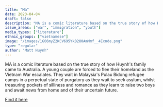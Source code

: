 ```yaml
---
title: "Ma"
date: 2023-04-04
draft: false
description: "MA is a comic literature based on the true story of how Huynh's family came to Australia. A young couple are forced to flee their homeland as the Vietnam War escalates. They wait in Malaysia's Pulau Bidong refugee camps in a perpetual state of purgatory as they wait to seek asylum, whilst treasuring pockets of silliness and romance as they learn to raise two boys and await news from home and of their uncertain future."
issue_areas: ["war", "immigration", "youth"]
media_types: ["literature"]
ethnic_groups: ["vietnamese"]
image: "/images/1GO6myZ2KCV695Yk8280AmMmf__4Exnde.png"
type: "regular"
author: "Matt Huynh"
---
```


MA is a comic literature based on the true story of how Huynh's family came to Australia. A young couple are forced to flee their homeland as the Vietnam War escalates. They wait in Malaysia's Pulau Bidong refugee camps in a perpetual state of purgatory as they wait to seek asylum, whilst treasuring pockets of silliness and romance as they learn to raise two boys and await news from home and of their uncertain future.

[Find it here](https://www.matthuynh.com/macomic)
